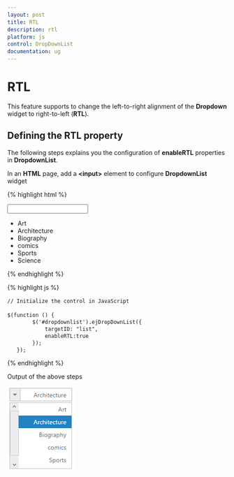 ```yaml
---
layout: post
title: RTL
description: rtl
platform: js
control: DropDownList
documentation: ug
---
```


# RTL

This feature supports to change the left-to-right alignment of the **Dropdown** widget to right-to-left (**RTL**). 

## Defining the RTL property

The following steps explains you the configuration of **enableRTL** properties in **DropdownList**.

In an **HTML** page, add a **&lt;input&gt;** element to configure **DropdownList** widget

{% highlight html %}

<input type="text" id="dropdownlist" />

<div id="list">
    <ul>
        <li>Art</li>
        <li>Architecture</li>
        <li>Biography</li>
        <li>comics</li>
        <li>Sports</li>
        <li>Science</li>
    </ul>
</div>

{% endhighlight %}

{% highlight js %}

    // Initialize the control in JavaScript
    
    $(function () {
            $('#dropdownlist').ejDropDownList({
                targetID: "list",
                enableRTL:true
            });
       }); 

{% endhighlight %}

Output of the above steps

![](/js/DropDownList/RTL_images/RTL_img1.png) 
